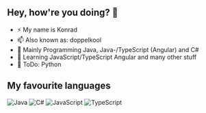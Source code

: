 ## Hey, how're you doing? 👋

- ⚡ My name is Konrad
- 📫 Also known as: doppelkool
- 💬 Mainly Programming Java, Java-/TypeScript (Angular) and C#
- 🤯 Learning JavaScript/TypeScript Angular and many other stuff
- 🤔 ToDo: Python

## My favourite languages
![Java](https://raw.githubusercontent.com/abranhe/programming-languages-logos/master/src/java/java_64x64.png)
![C#](https://raw.githubusercontent.com/abranhe/programming-languages-logos/master/src/csharp/csharp_64x64.png)
![JavaScript](https://raw.githubusercontent.com/abranhe/programming-languages-logos/master/src/javascript/javascript_64x64.png)
![TypeScript](https://raw.githubusercontent.com/abranhe/programming-languages-logos/master/src/typescript/typescript_64x64.png)

